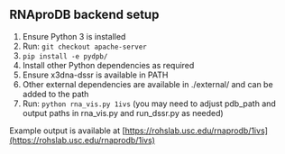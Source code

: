 ## RNAproDB backend setup
1. Ensure Python 3 is installed
2. Run: `git checkout apache-server`
3. `pip install -e pydpb/`
4. Install other Python dependencies as required
5. Ensure x3dna-dssr is available in PATH
6. Other external dependencies are available in ./external/ and can be added to the path
7. Run: `python rna_vis.py 1ivs` (you may need to adjust pdb_path and output paths in rna_vis.py and run_dssr.py as needed)

Example output is available at [https://rohslab.usc.edu/rnaprodb/1ivs](https://rohslab.usc.edu/rnaprodb/1ivs)
